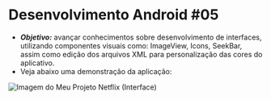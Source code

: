 # Desenvolvimento Android #05
   * ***Objetivo:*** avançar conhecimentos sobre desenvolvimento de interfaces, utilizando componentes visuais como: ImageView, Icons, SeekBar, assim como edição dos arquivos XML para personalização das cores do aplicativo.
   * Veja abaixo uma demonstração da aplicação:
<img src="https://i.imgur.com/FMfRGaV.jpg" alt="Imagem do Meu Projeto Netflix (Interface)">
